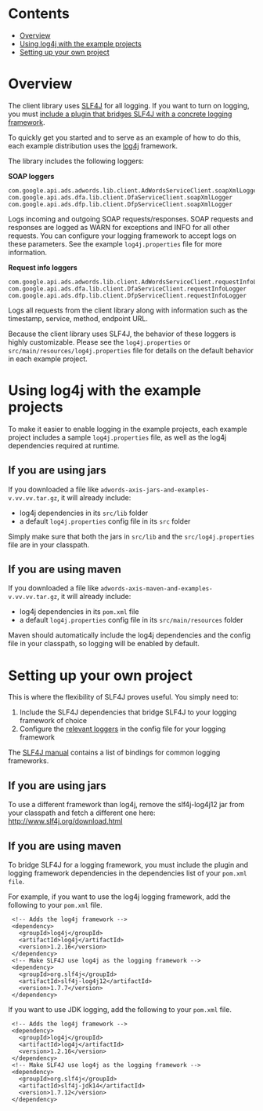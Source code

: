 # Contents

* [Overview](#overview)
* [Using log4j with the example projects](#using-log4j-with-the-example-projects)
* [Setting up your own project](#setting-up-your-own-project)

# Overview
The client library uses [SLF4J](http://www.slf4j.org/) for all logging. If you want to turn on logging,
you must [include a plugin that bridges SLF4J with a concrete logging framework](http://www.slf4j.org/manual.html#swapping).

To quickly get you started and to serve as an example of how to do this, each
example distribution uses the [log4j](http://logging.apache.org/log4j/1.2/) framework.

The library includes the following loggers:

**SOAP loggers**

    com.google.api.ads.adwords.lib.client.AdWordsServiceClient.soapXmlLogger
    com.google.api.ads.dfa.lib.client.DfaServiceClient.soapXmlLogger
    com.google.api.ads.dfp.lib.client.DfpServiceClient.soapXmlLogger

Logs incoming and outgoing SOAP requests/responses. SOAP requests and
responses are logged as WARN for exceptions and INFO for all other requests.
You can configure your logging framework to accept logs on these parameters.
See the example `log4j.properties` file for more information.

**Request info loggers**

    com.google.api.ads.adwords.lib.client.AdWordsServiceClient.requestInfoLogger
    com.google.api.ads.dfa.lib.client.DfaServiceClient.requestInfoLogger
    com.google.api.ads.dfp.lib.client.DfpServiceClient.requestInfoLogger

Logs all requests from the client library along with information such as the
timestamp, service, method, endpoint URL.

Because the client library uses SLF4J, the behavior of these loggers is highly customizable. Please see the `log4j.properties` or `src/main/resources/log4j.properties` file for details on the default behavior in each example project.

# Using log4j with the example projects
To make it easier to enable logging in the example projects, each example project includes a sample `log4j.properties` file, as well as the log4j dependencies required at runtime.

## If you are using jars
If you downloaded a file like `adwords-axis-jars-and-examples-v.vv.vv.tar.gz`, it will already include:

   * log4j dependencies in its `src/lib` folder
   * a default `log4j.properties` config file in its `src` folder

Simply make sure that both the jars in `src/lib` and the `src/log4j.properties` file are in your classpath.

## If you are using maven
If you downloaded a file like `adwords-axis-maven-and-examples-v.vv.vv.tar.gz`, it will already include:

   * log4j dependencies in its `pom.xml` file
   * a default `log4j.properties` config file in its `src/main/resources` folder

Maven should automatically include the log4j dependencies and the config file in your classpath, so logging will be enabled by default.

# Setting up your own project
This is where the flexibility of SLF4J proves useful. You simply need to:

1. Include the SLF4J dependencies that bridge SLF4J to your logging framework of choice
2. Configure the [relevant loggers](#overview) in the config file for your logging framework

The [SLF4J manual](http://www.slf4j.org/manual.html#swapping) contains a list of bindings for common logging frameworks.

## If you are using jars

To use a different framework than log4j, remove the slf4j-log4j12 jar from your classpath and fetch a different one here: http://www.slf4j.org/download.html

## If you are using maven

To bridge SLF4J for a logging framework, you must include the plugin and logging framework dependencies
in the dependencies list of your `pom.xml file`.

For example, if you want to use the log4j logging framework, add the following to your `pom.xml` file.

     <!-- Adds the log4j framework -->
     <dependency>
       <groupId>log4j</groupId>
       <artifactId>log4j</artifactId>
       <version>1.2.16</version>
     </dependency>
     <!-- Make SLF4J use log4j as the logging framework -->
     <dependency>
       <groupId>org.slf4j</groupId>
       <artifactId>slf4j-log4j12</artifactId>
       <version>1.7.7</version>
     </dependency>

If you want to use JDK logging, add the following to your `pom.xml` file.

     <!-- Adds the log4j framework -->
     <dependency>
       <groupId>log4j</groupId>
       <artifactId>log4j</artifactId>
       <version>1.2.16</version>
     </dependency>
     <!-- Make SLF4J use log4j as the logging framework -->
     <dependency>
       <groupId>org.slf4j</groupId>
       <artifactId>slf4j-jdk14</artifactId>
       <version>1.7.12</version>
     </dependency>
